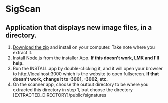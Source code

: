 # SigScan
## Application that displays new image files, in a directory.

 1. [Download the zip](https://github.com/BOXNYC/sigscan/archive/refs/heads/main.zip) and install on your computer. Take note where you extract it.
 2. Install [Node.js](https://nodejs.org/en/download/prebuilt-installer) from the installer App. __If this doesn't work, LMK and I'll help.__ 
 3. Run the INSTALL.app by double-clicking it, and it will open your browser to http://localhost:3000 which is the website to open fullscreen. __If that doesn't work, change it to :3001, :3002, etc.__
 4. On the scanner app, choose the output directory to be where you extracted this directory in step 1, but choose the directory [EXTRACTED_DIRECTORY]/public/signatures